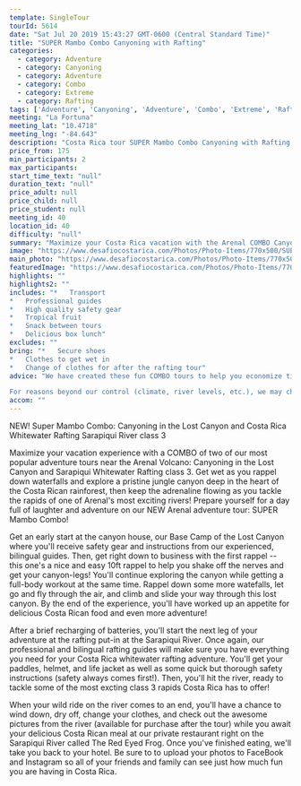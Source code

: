 ```yaml
---
template: SingleTour
tourId: 5614
date: "Sat Jul 20 2019 15:43:27 GMT-0600 (Central Standard Time)"
title: "SUPER Mambo Combo Canyoning with Rafting"
categories: 
  - category: Adventure
  - category: Canyoning
  - category: Adventure
  - category: Combo
  - category: Extreme
  - category: Rafting
tags: ['Adventure', 'Canyoning', 'Adventure', 'Combo', 'Extreme', 'Rafting']
meeting: "La Fortuna"
meeting_lat: "10.4718"
meeting_lng: "-84.643"
description: "Costa Rica tour SUPER Mambo Combo Canyoning with Rafting, id 5614"
price_from: 175
min_participants: 2
max_participants: 
start_time_text: "null"
duration_text: "null"
price_adult: null
price_child: null
price_student: null
meeting_id: 40
location_id: 40
difficulty: "null"
summary: "Maximize your Costa Rica vacation with the Arenal COMBO Canyoning in the Lost Canyon and Sarapiqui Whitewater Rafting! Get wet as you rappel down waterfalls and explore deep into the heart of the Costa Rican rainforest... then keep the adrenaline flowing as you tackle the rapids of one of Arenal's most exciting rivers - the Sarapiqui River!"
image: "https://www.desafiocostarica.com/Photos/Photo-Items/770x500/SUPER-Mambo-Combo-Canyoning-with-Rafting-1507316959.jpg"
main_photo: "https://www.desafiocostarica.com/Photos/Photo-Items/770x500/SUPER-Mambo-Combo-Canyoning-with-Rafting-1507316959.jpg"
featuredImage: "https://www.desafiocostarica.com/Photos/Photo-Items/770x500/SUPER-Mambo-Combo-Canyoning-with-Rafting-1507316959.jpg"
highlights: ""
highlights2: ""
includes: "*   Transport
*   Professional guides
*   High quality safety gear
*   Tropical fruit
*   Snack between tours
*   Delicious box lunch"
excludes: ""
bring: "*   Secure shoes
*   Clothes to get wet in
*   Change of clothes for after the rafting tour"
advice: "We have created these fun COMBO tours to help you economize time and money on your vacation - we will coordinate your tour pick-ups and drop-offs and in some COMBOS, you may have a short break at office to take a breather before the next tour. Please keep your itinerary with you so you are aware of your COMBO logistics. Have a look at our Adventure Waiver if you have questions about our Costa Rica adventure tour policies.

For reasons beyond our control (climate, river levels, etc.), we may change to a more-suitable tour with an equal or similar adventure-appeal or offer other tour options so you don't miss out on a fun day in Costa Rica. We reserve the right to cancel a trip due to unfavorable conditions & will only run a tour according to our policies. Full refund is given if (on rare occasion) no tour is run. This adventure involves some inherent risk and physical exertion, so you must be in good physical condition! While the recommended weight limit for our canyoneering (rappelling) tour and most zip line tours is 220 lbs (100 kilos) it’s more about waist size than weight as the ropes (canyoneering) and cables (zip lines) are rated for well over 220 lbs but the maximum waist size for the harnesses used for these tours is 42 inches. So if you are a little over 220 lbs but your waist is less than 42 inches you can still do these tours."
accom: ""
---
```

NEW! Super Mambo Combo: Canyoning in the Lost Canyon and Costa Rica Whitewater Rafting Sarapiqui River class 3

Maximize your vacation experience with a COMBO of two of our most popular adventure tours near the Arenal Volcano: Canyoning in the Lost Canyon and Sarapiqui Whitewater Rafting class 3. Get wet as you rappel down waterfalls and explore a pristine jungle canyon deep in the heart of the Costa Rican rainforest, then keep the adrenaline flowing as you tackle the rapids of one of Arenal's most exciting rivers! Prepare yourself for a day full of laughter and adventure on our NEW Arenal adventure tour: SUPER Mambo Combo!

Get an early start at the canyon house, our Base Camp of the Lost Canyon where you'll receive safety gear and instructions from our experienced, bilingual guides. Then, get right down to business with the first rappel -- this one's a nice and easy 10ft rappel to help you shake off the nerves and get your canyon-legs! You'll continue exploring the canyon while getting a full-body workout at the same time. Rappel down some more watefalls, let go and fly through the air, and climb and slide your way through this lost canyon. By the end of the experience, you'll have worked up an appetite for delicious Costa Rican food and even more adventure!

After a brief recharging of batteries, you'll start the next leg of your adventure at the rafting put-in at the Sarapiqui River. Once again, our professional and bilingual rafting guides will make sure you have everything you need for your Costa Rica whitewater rafting adventure. You'll get your paddles, helmet, and life jacket as well as some quick but thorough safety instructions (safety always comes first!). Then, you'll hit the river, ready to tackle some of the most excting class 3 rapids Costa Rica has to offer!

When your wild ride on the river comes to an end, you'll have a chance to wind down, dry off, change your clothes, and check out the awesome pictures from the river (available for purchase after the tour) while you await your delicious Costa Rican meal at our private restaurant right on the Sarapiqui River called The Red Eyed Frog. Once you've finished eating, we'll take you back to your hotel. Be sure to to upload your photos to FaceBook and Instagram so all of your friends and family can see just how much fun you are having in Costa Rica.